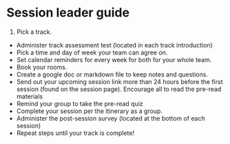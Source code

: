 # Session leader guide

1.  Pick a track.
-   Administer track assessment test (located in each track introduction)
-   Pick a time and day of week your team can agree on.
-   Set calendar reminders for every week for both for your whole team.
-   Book your rooms.
-   Create a google doc or markdown file to keep notes and questions.
-   Send out your upcoming session link more than 24 hours before the first session (found
    on the session page). Encourage all to read the pre-read materials
-   Remind your group to take the pre-read quiz
-   Complete your session per the itinerary as a group.
-   Administer the post-session survey (located at the bottom of each session)
-   Repeat steps until your track is complete!
